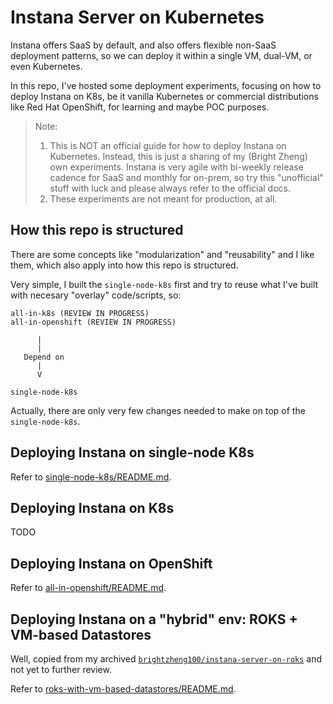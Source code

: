 # Instana Server on Kubernetes

Instana offers SaaS by default, and also offers flexible non-SaaS deployment patterns, so we can deploy it within a single VM, dual-VM, or even Kubernetes.

In this repo, I've hosted some deployment experiments, focusing on how to deploy Instana on K8s, be it vanilla Kubernetes or commercial distributions like Red Hat OpenShift, for learning and maybe POC purposes.

> Note: 
> 1. This is NOT an official guide for how to deploy Instana on Kubernetes. Instead, this is just a sharing of my (Bright Zheng) own experiments. Instana is very agile with bi-weekly release cadence for SaaS and monthly for on-prem, so try this "unofficial" stuff with luck and please always refer to the official docs.
> 2. These experiments are not meant for production, at all.


## How this repo is structured

There are some concepts like "modularization" and "reusability" and I like them, which also apply into how this repo is structured.

Very simple, I built the `single-node-k8s` first and try to reuse what I've built with necesary "overlay" code/scripts, so:

```
all-in-k8s (REVIEW IN PROGRESS)
all-in-openshift (REVIEW IN PROGRESS)

      |
      |
   Depend on
      |
      V

single-node-k8s
```

Actually, there are only very few changes needed to make on top of the `single-node-k8s`.


## Deploying Instana on single-node K8s

Refer to [single-node-k8s/README.md](./single-node-k8s/README.md).


## Deploying Instana on K8s

TODO


## Deploying Instana on OpenShift

Refer to [all-in-openshift/README.md](./all-in-openshift/README.md).


## Deploying Instana on a "hybrid" env: ROKS + VM-based Datastores

Well, copied from my archived [`brightzheng100/instana-server-on-roks`](https://github.com/brightzheng100/instana-server-on-roks) and not yet to further review.

Refer to [roks-with-vm-based-datastores/README.md](./roks-with-vm-based-datastores/README.md).
